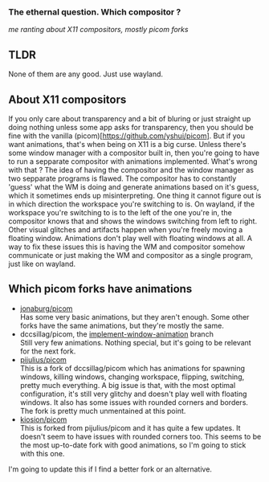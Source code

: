 ### The ethernal question. Which compositor ?
*me ranting about X11 compositors, mostly picom forks*

## TLDR
None of them are any good. Just use wayland.

## About X11 compositors
If you only care about transparency and a bit of bluring or just straight up doing nothing unless some app asks for transparency, then you should be fine with the vanilla (picom)[https://github.com/yshui/picom]. But if you want animations, that's when being on X11 is a big curse. Unless there's some window manager with a compositor built in, then you're going to have to run a sepparate compositor with animations implemented.
What's wrong with that ? The idea of having the compositor and the window manager as two sepparate programs is flawed. The compositor has to constantly 'guess' what the WM is doing and generate animations based on it's guess, which it sometimes ends up misinterpreting. One thing it cannot figure out is in which direction the workspace you're switching to is. On wayland, if the workspace you're switching to is to the left of the one you're in, the compositor knows that and shows the windows switching from left to right. Other visual glitches and artifacts happen when you're freely moving a floating window. Animations don't play well with floating windows at all.
A way to fix these issues this is having the WM and compositor somehow communicate or just making the WM and compositor as a single program, just like on wayland.

## Which picom forks have animations
- [jonaburg/picom](https://github.com/jonaburg/picom)\
    Has some very basic animations, but they aren't enough.
    Some other forks have the same animations, but they're mostly the same.
- dccsillag/picom, the [implement-window-animation](https://github.com/dccsillag/picom/tree/implement-window-animations) branch\
    Still very few animations. Nothing special, but it's going to be relevant for the next fork.
- [pijulius/picom](https://github.com/pijulius/picom)\
    This is a fork of dccsillag/picom which has animations for spawning windows, killing windows, changing workspace, flipping, switching, pretty much everything.
    A big issue is that, with the most optimal configuration, it's still very glitchy and doesn't play well with floating windows.
    It also has some issues with rounded corners and borders.
    The fork is pretty much unmentained at this point.
- [kiosion/picom](https://github.com/kiosion/picom)\
    This is forked from pijulius/picom and it has quite a few updates. It doesn't seem to have issues with rounded corners too.
    This seems to be the most up-to-date fork with good animations, so I'm going to stick with this one.

I'm going to update this if I find a better fork or an alternative.
